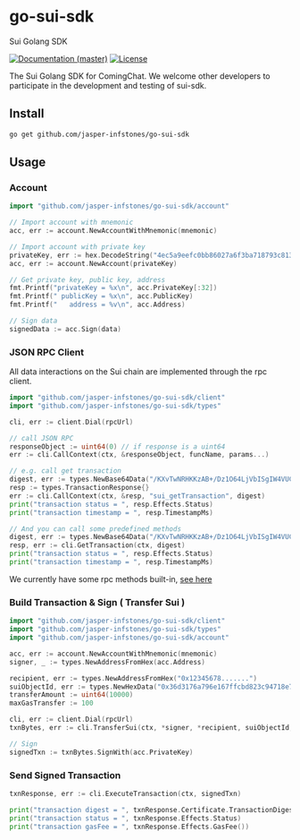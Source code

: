 # go-sui-sdk
Sui Golang SDK

[![Documentation (master)](https://img.shields.io/badge/docs-master-59f)](https://github.com/jasper-infstones/go-sui-sdk-sdk)
[![License](https://img.shields.io/badge/license-Apache-green.svg)](https://github.com/jasper-infstones/go-sui-sdk-sdk/blob/main/LICENSE)

The Sui Golang SDK for ComingChat. 
We welcome other developers to participate in the development and testing of sui-sdk.

## Install

```sh
go get github.com/jasper-infstones/go-sui-sdk
```



## Usage

### Account

```go
import "github.com/jasper-infstones/go-sui-sdk/account"

// Import account with mnemonic
acc, err := account.NewAccountWithMnemonic(mnemonic)

// Import account with private key
privateKey, err := hex.DecodeString("4ec5a9eefc0bb86027a6f3ba718793c813505acc25ed09447caf6a069accdd4b")
acc, err := account.NewAccount(privateKey)

// Get private key, public key, address
fmt.Printf("privateKey = %x\n", acc.PrivateKey[:32])
fmt.Printf(" publicKey = %x\n", acc.PublicKey)
fmt.Printf("   address = %v\n", acc.Address)

// Sign data
signedData := acc.Sign(data)
```



### JSON RPC Client

All data interactions on the Sui chain are implemented through the rpc client.

```go
import "github.com/jasper-infstones/go-sui-sdk/client"
import "github.com/jasper-infstones/go-sui-sdk/types"

cli, err := client.Dial(rpcUrl)

// call JSON RPC
responseObject := uint64(0) // if response is a uint64
err := cli.CallContext(ctx, &responseObject, funcName, params...)

// e.g. call get transaction
digest, err := types.NewBase64Data("/KXvTwNRHKKzAB+/Dz1O64LjVbISgIW4VUCmuuPyEfU=")
resp := types.TransactionResponse{}
err := cli.CallContext(ctx, &resp, "sui_getTransaction", digest)
print("transaction status = ", resp.Effects.Status)
print("transaction timestamp = ", resp.TimestampMs)

// And you can call some predefined methods
digest, err := types.NewBase64Data("/KXvTwNRHKKzAB+/Dz1O64LjVbISgIW4VUCmuuPyEfU=")
resp, err := cli.GetTransaction(ctx, digest)
print("transaction status = ", resp.Effects.Status)
print("transaction timestamp = ", resp.TimestampMs)

```

We currently have some rpc methods built-in, [see here](https://github.com/jasper-infstones/go-sui-sdk-sdk/blob/main/client/client_call.go)



### Build Transaction & Sign ( Transfer Sui )

```go
import "github.com/jasper-infstones/go-sui-sdk/client"
import "github.com/jasper-infstones/go-sui-sdk/types"
import "github.com/jasper-infstones/go-sui-sdk/account"

acc, err := account.NewAccountWithMnemonic(mnemonic)
signer, _ := types.NewAddressFromHex(acc.Address)

recipient, err := types.NewAddressFromHex("0x12345678.......")
suiObjectId, err := types.NewHexData("0x36d3176a796e167ffcbd823c94718e7db56b955f")
transferAmount := uint64(10000)
maxGasTransfer := 100

cli, err := client.Dial(rpcUrl)
txnBytes, err := cli.TransferSui(ctx, *signer, *recipient, suiObjectId, transferAmount, maxGasTransfer)

// Sign
signedTxn := txnBytes.SignWith(acc.PrivateKey)

```



### Send Signed Transaction

```go
txnResponse, err := cli.ExecuteTransaction(ctx, signedTxn)

print("transaction digest = ", txnResponse.Certificate.TransactionDigest)
print("transaction status = ", txnResponse.Effects.Status)
print("transaction gasFee = ", txnResponse.Effects.GasFee())
```

